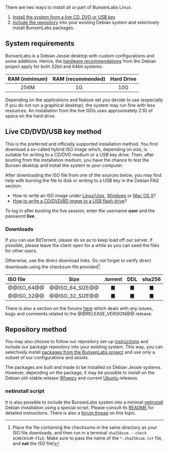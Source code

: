 [HardwareRequirements]: <https://www.debian.org/releases/jessie/amd64/ch03s04.html.en>
[LinuxFAQ]: <https://www.debian.org/CD/faq/#record-unix>
[OSXFAQ]: <https://www.debian.org/CD/faq/#record-mac>
[USBFAQ]: <https://www.debian.org/CD/faq/#write-usb>
[WindowsFAQ]: <https://www.debian.org/CD/faq/#record-windows>

[DDL32]: <@@DDL_URL_32@@>
[DDL64]: <@@DDL_URL_64@@>
[TorrentFile32]: <@@TORRENT_URL_32@@>
[TorrentFile64]: <@@TORRENT_URL_64@@>
[TorrentMagnet32]: <@@TORRENT_MAGNET_LINK_32@@>
[TorrentMagnet64]: <@@TORRENT_MAGNET_LINK_64@@>
[shasums32]: <@@SHA256SUMS_URL_32@@>
[shasums64]: <@@SHA256SUMS_URL_64@@>

There are two ways to install all or part of BunsenLabs Linux:

1. [Install the system from a live CD, DVD or USB key](#live-cddvdusb-key-method)
2. [Include the repository](#repository-method) into your existing Debian system and
   selectively install BunsenLabs packages.

## System requirements

BunsenLabs is a Debian Jessie desktop with custom configurations and
some additions. Hence, the [hardware
recommendations][HardwareRequirements] from the Debian project apply for
both 32bit and 64bit systems:

|RAM (minimum)|RAM (recommended)|Hard Drive |
|:-----------:|:---------------:|:---------:|
| 256M        | 1G              | 10G       |

Depending on the applications and feature set you decide to use
(especially if you do not run a graphical desktop), the system may run
fine with less resources. An installation from the live ISOs uses
approximately 2.1G of space on the hard drive.

## Live CD/DVD/USB key method

This is the preferred and officially supported installation method. You
first download a so-called hybrid ISO image which, depending on size, is
suitable for writing to a CD/DVD medium or a USB key drive. Then, after
booting from the installation medium, you have the chance to test the
Bunsen desktop and install the system to your computer.

After downloading the ISO file from one of the sources below, you may
find help with burning the file to disk or writing to a USB key in the
Debian FAQ section:

* How to write an ISO image under [Linux/Unix][LinuxFAQ],
  [Windows][WindowsFAQ] or [Mac OS X][OSXFAQ]?
* [How to write a CD/DVD/BD image to a USB flash drive][USBFAQ]?

To log in after booting the live session, enter the username **user** and
the password **live**.

### Downloads

If you can use BitTorrent, please do so as to keep load off our server.
If possible, please leave the client open for a while so you can seed the
files for other users.

Otherwise, use the direct download links. Do not forget to verify direct
downloads using the checksum file provided[^2]:

| ISO file          | Size                  | .torrent                   | DDL            | sha256           |
|:------------------|:---------------------:|:--------------------------:|:--------------:|:----------------:|
| \@\@ISO\_64\@\@   | \@\@ISO\_64\_SIZE\@\@ | [■][TorrentFile64]         | [■][DDL64]     | [■][shasums64]   |
| \@\@ISO\_32\@\@   | \@\@ISO\_32\_SIZE\@\@ | [■][TorrentFile32]         | [■][DDL32]     | [■][shasums32]   |

There is also a section on the forums
[here](https://forums.bunsenlabs.org/viewforum.php?id=14) which deals
with any issues, bugs and comments related to the \@\@RELEASE\_VERSION\@\@
release.

[^2]: Place the file containing the checksums in the same directory as
your ISO file downloads, and then run in a terminal `sha256sum --check
$CHECKSUM-FILE`. Make sure to pass the name of the `*.sha256sum.txt`
file, and **not** the ISO file!

## Repository method

You may also choose to follow our repository set-up
[instructions](http://pkg.bunsenlabs.org) and include our package
repository into your existing system. This way, you can selectively
install [packages from the BunsenLabs project](resources.html#core-packages-and-bug-reports) and use
only a subset of our configurations and assets.

The packages are built and made to be installed on Debian Jessie
systems. However, depending on the package, it may be possible to
install on the Debian old-stable release
[Wheezy](https://wiki.debian.org/DebianWheezy) and current
[Ubuntu](http://releases.ubuntu.com/) releases.

### netinstall script

It is also possible to include the BunsenLabs system into a minimal
[netinstall](https://www.debian.org/CD/netinst/) Debian installation
using a special script. Please consult its
[README](https://github.com/BunsenLabs/bunsen-netinstall) for detailed
instructions. There is also a [forum thread](http://crunchbang.org/forums/viewtopic.php?id=39656)
on this topic.
